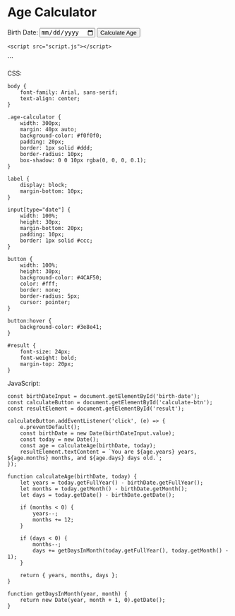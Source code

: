 
<!DOCTYPE html>
<html lang="en">
<head>
    <meta charset="UTF-8">
    <meta name="viewport" content="width=device-width, initial-scale=1.0">
    <title>Age Calculator</title>
    <link rel="stylesheet" href="style.css">
</head>
<body>
    <div class="age-calculator">
        <h1>Age Calculator</h1>
        <form>
            <label for="birth-date">Birth Date:</label>
            <input type="date" id="birth-date" required>
            <button id="calculate-btn">Calculate Age</button>
        </form>
        <p id="result"></p>
    </div>

    <script src="script.js"></script>
</body>
</html>
```

CSS:
```
body {
    font-family: Arial, sans-serif;
    text-align: center;
}

.age-calculator {
    width: 300px;
    margin: 40px auto;
    background-color: #f0f0f0;
    padding: 20px;
    border: 1px solid #ddd;
    border-radius: 10px;
    box-shadow: 0 0 10px rgba(0, 0, 0, 0.1);
}

label {
    display: block;
    margin-bottom: 10px;
}

input[type="date"] {
    width: 100%;
    height: 30px;
    margin-bottom: 20px;
    padding: 10px;
    border: 1px solid #ccc;
}

button {
    width: 100%;
    height: 30px;
    background-color: #4CAF50;
    color: #fff;
    border: none;
    border-radius: 5px;
    cursor: pointer;
}

button:hover {
    background-color: #3e8e41;
}

#result {
    font-size: 24px;
    font-weight: bold;
    margin-top: 20px;
}
```

JavaScript:
```
const birthDateInput = document.getElementById('birth-date');
const calculateButton = document.getElementById('calculate-btn');
const resultElement = document.getElementById('result');

calculateButton.addEventListener('click', (e) => {
    e.preventDefault();
    const birthDate = new Date(birthDateInput.value);
    const today = new Date();
    const age = calculateAge(birthDate, today);
    resultElement.textContent = `You are ${age.years} years, ${age.months} months, and ${age.days} days old.`;
});

function calculateAge(birthDate, today) {
    let years = today.getFullYear() - birthDate.getFullYear();
    let months = today.getMonth() - birthDate.getMonth();
    let days = today.getDate() - birthDate.getDate();

    if (months < 0) {
        years--;
        months += 12;
    }

    if (days < 0) {
        months--;
        days += getDaysInMonth(today.getFullYear(), today.getMonth() - 1);
    }

    return { years, months, days };
}

function getDaysInMonth(year, month) {
    return new Date(year, month + 1, 0).getDate();
}
```
